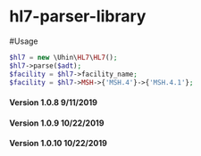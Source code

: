 # hl7-parser-library

#Usage

```php
$hl7 = new \Uhin\HL7\HL7();
$hl7->parse($adt);
$facility = $hl7->facility_name;
$facility = $hl7->MSH->{'MSH.4'}->{'MSH.4.1'};  
```

#### Version 1.0.8 9/11/2019
#### Version 1.0.9 10/22/2019
#### Version 1.0.10 10/22/2019